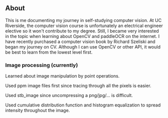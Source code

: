 ## About

This is me documenting my journey in self-studying computer vision. At UC Riverside, the computer vision course is unfortunately an electrical engineer elective so it won't contribute to my degree. Still, I became very interested in the topic when learning about OpenCV and paddleOCR on the internet. I have recently purchased a computer vision book by Richard Szeliski and began my journey on CV. Although I can use OpenCV or other API, it would be best to learn from the lowest level first.

### Image processing (currently)
Learned about image manipulation by point operations. 

Used ppm image files first since tracing through all the pixels is easier.

Used stb_image since uncompressing a png/jpg/... is difficult.

Used cumulative distribution function and histogram equalization to spread intensity throughout the image.
